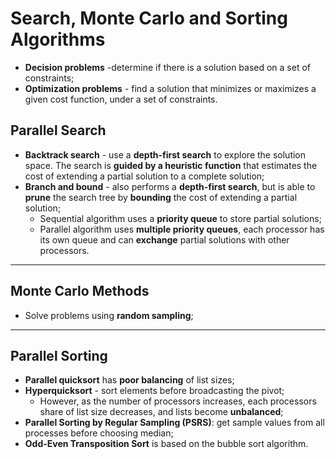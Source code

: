 # Search, Monte Carlo and Sorting Algorithms

* **Decision problems** -determine if there is a solution based on a set of constraints;
* **Optimization problems** - find a solution that minimizes or maximizes a given cost function, under a set of constraints.

## Parallel Search

* **Backtrack search** - use a **depth-first search** to explore the solution space. The search is **guided by a heuristic function** that estimates the cost of extending a partial solution to a complete solution;
* **Branch and bound** - also performs a **depth-first search**, but is able to **prune** the search tree by **bounding** the cost of extending a partial solution;
  * Sequential algorithm uses a **priority queue** to store partial solutions;
  * Parallel algorithm uses **multiple priority queues**, each processor has its own queue and can **exchange** partial solutions with other processors.

---

## Monte Carlo Methods

* Solve problems using **random sampling**;

---

## Parallel Sorting

* **Parallel quicksort** has **poor balancing** of list sizes;
* **Hyperquicksort** - sort elements before broadcasting the pivot;
  * However, as the number of processors increases, each processors share of list size decreases, and lists become **unbalanced**;
* **Parallel Sorting by Regular Sampling (PSRS)**: get sample values from all processes before choosing median;
* **Odd-Even Transposition Sort** is based on the bubble sort algorithm.